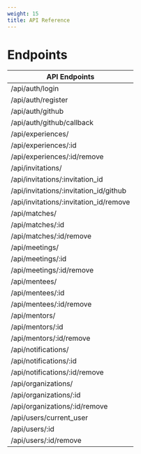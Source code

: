 ```yaml
---
weight: 15
title: API Reference
---
```


# Endpoints

API Endpoints |
-------------- |
/api/auth/login |
/api/auth/register |
/api/auth/github |
/api/auth/github/callback |
/api/experiences/ |
/api/experiences/:id |
/api/experiences/:id/remove |
/api/invitations/ |
/api/invitations/:invitation_id |
/api/invitations/:invitation_id/github |
/api/invitations/:invitation_id/remove |
/api/matches/ |
/api/matches/:id |
/api/matches/:id/remove |
/api/meetings/ |
/api/meetings/:id |
/api/meetings/:id/remove |
/api/mentees/ |
/api/mentees/:id |
/api/mentees/:id/remove |
/api/mentors/ |
/api/mentors/:id |
/api/mentors/:id/remove |
/api/notifications/ |
/api/notifications/:id |
/api/notifications/:id/remove |
/api/organizations/ |
/api/organizations/:id |
/api/organizations/:id/remove |
/api/users/current_user |
/api/users/:id |
/api/users/:id/remove |